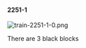 #### 2251-1
![train-2251-1-0.png](https://github.com/lil-lab/nlvr/raw/master/nlvr/train/images/69/train-2251-1-0.png "train-2251-1-0.png")

There are 3 black blocks